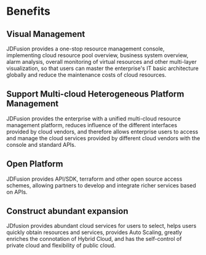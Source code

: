 # Benefits
## Visual Management
JDFusion provides a one-stop resource management console, implementing cloud resource pool overview, business system overview, alarm analysis, overall monitoring of virtual resources and other multi-layer visualization, so that users can master the enterprise's IT basic architecture globally and reduce the maintenance costs of cloud resources.
## Support Multi-cloud Heterogeneous Platform Management
JDFusion provides the enterprise with a unified multi-cloud resource management platform, reduces influence of the different interfaces provided by cloud vendors, and therefore allows enterprise users to access and manage the cloud services provided by different cloud vendors with the console and standard APIs.
## Open Platform
JDFusion provides API/SDK, terraform and other open source access schemes, allowing partners to develop and integrate richer services based on APIs.
## Construct abundant expansion
JDfusion provides abundant cloud services for users to select, helps users quickly obtain resources and services, provides Auto Scaling, greatly enriches the connotation of Hybrid Cloud, and has the self-control of private cloud and flexibility of public cloud.
